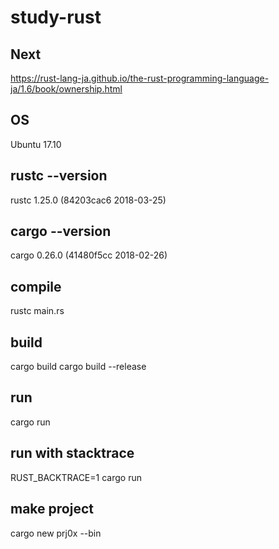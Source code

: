 # study-rust

## Next
https://rust-lang-ja.github.io/the-rust-programming-language-ja/1.6/book/ownership.html

## OS
Ubuntu 17.10

## rustc --version
rustc 1.25.0 (84203cac6 2018-03-25)

## cargo --version
cargo 0.26.0 (41480f5cc 2018-02-26)

## compile
rustc main.rs

## build
cargo build
cargo build --release

## run
cargo run

## run with stacktrace
RUST_BACKTRACE=1 cargo run

## make project
cargo new prj0x --bin
